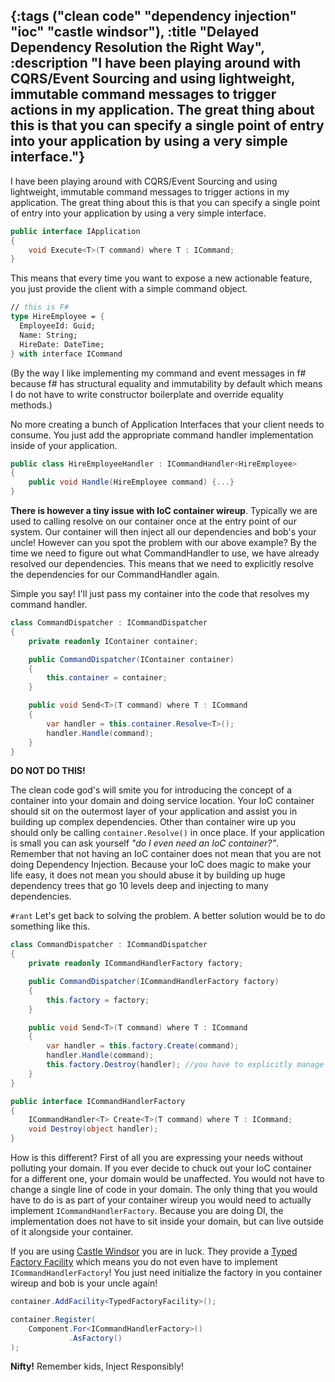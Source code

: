 {:tags ("clean code" "dependency injection" "ioc" "castle windsor"), :title "Delayed Dependency Resolution the Right Way",
 :description "I have been playing around with CQRS/Event Sourcing and using lightweight, immutable command messages to trigger actions in my application. The great thing about this is that you can specify a single point of entry into your application by using a very simple interface."}
-----
I have been playing around with CQRS/Event Sourcing and using lightweight, immutable command messages to trigger actions in my application. The great thing about this is that you can specify a single point of entry into your application by using a very simple interface.

```csharp
public interface IApplication
{
    void Execute<T>(T command) where T : ICommand;
}
```
This means that every time you want to expose a new actionable feature, you just provide the client with a simple command object.

```fsharp
// this is F#
type HireEmployee = {
  EmployeeId: Guid;
  Name: String;
  HireDate: DateTime;
} with interface ICommand

```
(By the way I like implementing my command and event messages in f# because f# has structural equality and immutability by default which means I do not have to write constructor boilerplate and override equality methods.)

No more creating a bunch of Application Interfaces that your client needs to consume. You just add the appropriate command handler implementation inside of your application.

```csharp
public class HireEmployeeHandler : ICommandHandler<HireEmployee>
{
    public void Handle(HireEmployee command) {...}
}
```

**There is however a tiny issue with IoC container wireup**. Typically we are used to calling resolve on our container once at the entry point of our system. Our container will then inject all our dependencies and bob's your uncle! However can you spot the problem with our above example? By the time we need to figure out what CommandHandler to use, we have already resolved our dependencies. This means that we need to explicitly resolve the dependencies for our CommandHandler again.

Simple you say! I'll just pass my container into the code that resolves my command handler.

```csharp
class CommandDispatcher : ICommandDispatcher
{
    private readonly IContainer container;

    public CommandDispatcher(IContainer container)
    {
        this.container = container;
    }

    public void Send<T>(T command) where T : ICommand
    {
        var handler = this.container.Resolve<T>();
        handler.Handle(command);
    }
}

```

**DO NOT DO THIS!**

The clean code god's will smite you for introducing the concept of a container into your domain and doing service location. Your IoC container should sit on the outermost layer of your application and assist you in building up complex dependencies. Other than container wire up you should only be calling `container.Resolve()` in once place. If your application is small you can ask yourself *"do I even need an IoC container?"*. Remember that not having an IoC container does not mean that you are not doing Dependency Injection. Because your IoC does magic to make your life easy, it does not mean you should abuse it by building up huge dependency trees that go 10 levels deep and injecting to many dependencies.

`#rant` Let's get back to solving the problem. A better solution would be to do something like this.

```csharp
class CommandDispatcher : ICommandDispatcher
{
    private readonly ICommandHandlerFactory factory;

    public CommandDispatcher(ICommandHandlerFactory factory)
    {
        this.factory = factory;
    }

    public void Send<T>(T command) where T : ICommand
    {
        var handler = this.factory.Create(command);
        handler.Handle(command);
        this.factory.Destroy(handler); //you have to explicitly manage the life cycle of your handler
    }
}

public interface ICommandHandlerFactory
{
    ICommandHandler<T> Create<T>(T command) where T : ICommand;
    void Destroy(object handler);
}
```

How is this different? First of all you are expressing your needs without polluting your domain. If you ever decide to chuck out your IoC container for a different one, your domain would be unaffected. You would not have to change a single line of code in your domain. The only thing that you would have to do is as part of your container wireup you would need to actually implement `ICommandHandlerFactory`. Because you are doing DI, the implementation does not have to sit inside your domain, but can live outside of it alongside your container.

If you are using [Castle Windsor](https://github.com/castleproject/Windsor) you are in luck. They provide a [Typed Factory Facility](https://github.com/castleproject/Windsor/blob/master/docs/typed-factory-facility.md) which means you do not even have to implement `ICommandHandlerFactory`! You just need initialize the factory in you container wireup and bob is your uncle again!

```csharp
container.AddFacility<TypedFactoryFacility>();

container.Register(
    Component.For<ICommandHandlerFactory>()
             .AsFactory()
);

```

**Nifty!** Remember kids, Inject Responsibly!

<a href="http://www.codeproject.com/script/Articles/BlogFeedList.aspx?amid=8804440" rel="tag" style="display:none">CodeProject</a>
